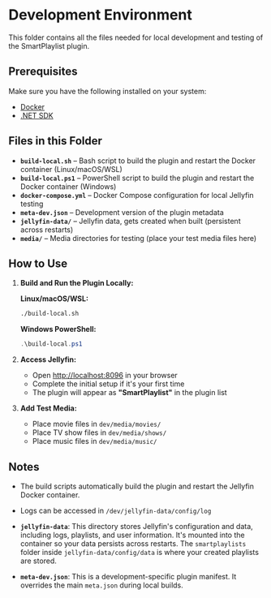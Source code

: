 # Development Environment

This folder contains all the files needed for local development and testing of the SmartPlaylist plugin.

## Prerequisites

Make sure you have the following installed on your system:

- [Docker](https://www.docker.com/)
- [.NET SDK](https://dotnet.microsoft.com/)

## Files in this Folder

- **`build-local.sh`** – Bash script to build the plugin and restart the Docker container (Linux/macOS/WSL)
- **`build-local.ps1`** – PowerShell script to build the plugin and restart the Docker container (Windows)
- **`docker-compose.yml`** – Docker Compose configuration for local Jellyfin testing  
- **`meta-dev.json`** – Development version of the plugin metadata  
- **`jellyfin-data/`** – Jellyfin data, gets created when built (persistent across restarts)  
- **`media/`** – Media directories for testing (place your test media files here)  

## How to Use

1. **Build and Run the Plugin Locally:**
   
   **Linux/macOS/WSL:**
   ```bash
   ./build-local.sh
   ```
   
   **Windows PowerShell:**
   ```powershell
   .\build-local.ps1
   ```

2. **Access Jellyfin:**
    - Open [http://localhost:8096](http://localhost:8096) in your browser  
    - Complete the initial setup if it's your first time  
    - The plugin will appear as **"SmartPlaylist"** in the plugin list  

3. **Add Test Media:**
    - Place movie files in `dev/media/movies/`  
    - Place TV show files in `dev/media/shows/`
    - Place music files in `dev/media/music/`  

## Notes

- The build scripts automatically build the plugin and restart the Jellyfin Docker container.  
- Logs can be accessed in `/dev/jellyfin-data/config/log`  

- **`jellyfin-data`**: This directory stores Jellyfin's configuration and data, including logs, playlists, and user information. It's mounted into the container so your data persists across restarts. The `smartplaylists` folder inside `jellyfin-data/config/data` is where your created playlists are stored.
- **`meta-dev.json`**: This is a development-specific plugin manifest. It overrides the main `meta.json` during local builds.